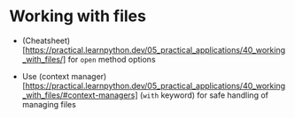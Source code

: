 # Working with files

* (Cheatsheet)[https://practical.learnpython.dev/05_practical_applications/40_working_with_files/] for `open` method options

* Use (context manager)[https://practical.learnpython.dev/05_practical_applications/40_working_with_files/#context-managers] (`with` keyword) for safe handling of managing files
